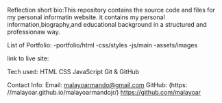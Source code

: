 Reflection
short bio:This repository contains the source code and files for my personal informatin website.
it contains my personal information,biography,and educational background in a structured and professionaw way.

List of Portfolio:
-portfolio/html
-css/styles
-js/main
-assets/images

link to live site:

Tech used:
HTML
CSS
JavaScript
Git & GitHub

Contact Info:
Email: malayoarmando@gmail.com
GitHub: (https: //malayoar.github.io/malayoarmandojr/)
https://github.com/malayoar
